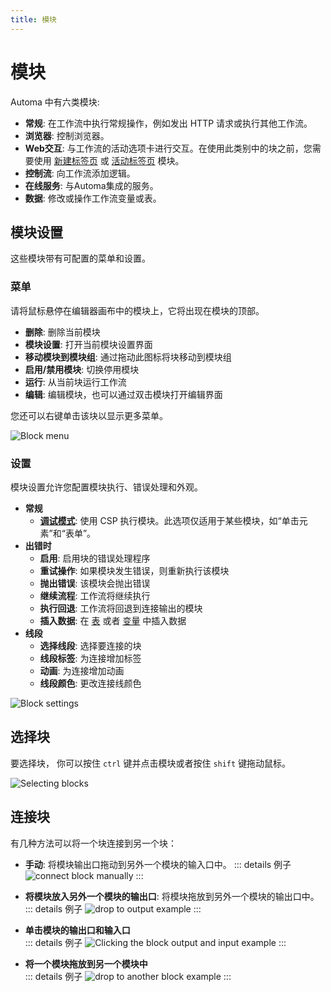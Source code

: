 ```yaml
---
title: 模块
---
```


# 模块
Automa 中有六类模块:
- **常规**: 在工作流中执行常规操作，例如发出 HTTP 请求或执行其他工作流。
- **浏览器**: 控制浏览器。
- **Web交互**: 与工作流的活动选项卡进行交互。在使用此类别中的块之前，您需要使用 [新建标签页](../blocks/new-tab.md) 或 [活动标签页](../blocks/active-tab.md) 模块。
- **控制流**: 向工作流添加逻辑。
- **在线服务**: 与Automa集成的服务。
- **数据**: 修改或操作工作流变量或表。

## 模块设置
这些模块带有可配置的菜单和设置。

### 菜单
请将鼠标悬停在编辑器画布中的模块上，它将出现在模块的顶部。

- **删除**: 删除当前模块
- **模块设置**: 打开当前模块设置界面
- **移动模块到模块组**: 通过拖动此图标将块移动到模块组
- **启用/禁用模块**: 切换停用模块
- **运行**: 从当前块运行工作流
- **编辑**: 编辑模块，也可以通过双击模块打开编辑界面

您还可以右键单击该块以显示更多菜单。

![Block menu](https://res.cloudinary.com/chat-story/image/upload/v1666161166/automa/block-menu_lq1vig.gif)

### 设置
模块设置允许您配置模块执行、错误处理和外观。

- **常规**
  - [**调试模式**](./debug-mode.md): 使用 CSP 执行模块。此选项仅适用于某些模块，如“单击元素”和“表单”。
- **出错时**
  - **启用**: 启用块的错误处理程序
  - **重试操作**: 如果模块发生错误，则重新执行该模块
  - **抛出错误**: 该模块会抛出错误
  - **继续流程**: 工作流将继续执行
  - **执行回退**: 工作流将回退到连接输出的模块
  - **插入数据**: 在 [表](./table.md) 或者 [变量](./variables.md) 中插入数据
- **线段**
  - **选择线段**: 选择要连接的块
  - **线段标签**: 为连接增加标签
  - **动画**: 为连接增加动画
  - **线段颜色**: 更改连接线颜色

![Block settings](https://res.cloudinary.com/chat-story/image/upload/v1666162997/automa/block-settings_ppatjo.gif)

## 选择块
要选择块， 你可以按住 `ctrl` 键并点击模块或者按住 `shift` 键拖动鼠标。

![Selecting blocks](https://res.cloudinary.com/chat-story/image/upload/v1666163436/automa/selecting-blocks_vecdy3.gif)

## 连接块
有几种方法可以将一个块连接到另一个块：

- **手动**: 将模块输出口拖动到另外一个模块的输入口中。
::: details 例子
![connect block manually](https://res.cloudinary.com/chat-story/image/upload/v1662968420/automa/connect-block_advdve.gif)
:::

- **将模块放入另外一个模块的输出口**: 将模块拖放到另外一个模块的输出口中。 
::: details 例子
![drop to output example](https://res.cloudinary.com/chat-story/image/upload/v1642573402/automa/connect-block-ouput_nn5nx7.gif)
:::

- **单击模块的输出口和输入口** <br>
::: details 例子
![Clicking the block output and input example](https://res.cloudinary.com/chat-story/image/upload/v1662968420/automa/connect-block2_slxrpv.gif)
:::

- **将一个模块拖放到另一个模块中** <br>
::: details 例子
![drop to another block example](https://res.cloudinary.com/chat-story/image/upload/v1656734189/automa/drop_in_a_block_zzrtaw.gif)
:::